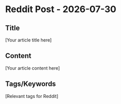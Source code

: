 # Reddit Post - 2026-07-30

## Title
[Your article title here]

## Content
[Your article content here]

## Tags/Keywords
[Relevant tags for Reddit]
